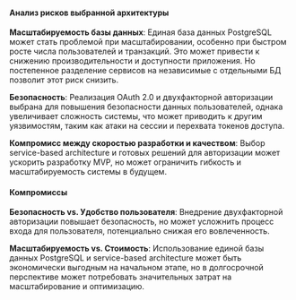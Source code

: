 #### Анализ рисков выбранной архитектуры

**Масштабируемость базы данных**: Единая база данных PostgreSQL может стать проблемой при масштабировании, особенно при быстром росте числа пользователей и транзакций. Это может привести к снижению производительности и доступности приложения. Но постепенное разделение сервисов на независимые с отдельными БД позволит этот риск снизить.

**Безопасность**: Реализация OAuth 2.0 и двухфакторной авторизации выбрана для повышения безопасности данных пользователей, однака увеличивает сложность системы, что может приводить к другим уязвимостям, таким как атаки на сессии и перехвата токенов доступа.

**Компромисс между скоростью разработки и качеством**: Выбор service-based architecture и готовых решений для авторизации может ускорить разработку MVP, но может ограничить гибкость и масштабируемость системы в будущем.

#### Компромиссы

**Безопасность vs. Удобство пользователя**: Внедрение двухфакторной авторизации повышает безопасность, но может усложнить процесс входа для пользователя, потенциально снижая его вовлеченность.

**Масштабируемость vs. Стоимость**: Использование единой базы данных PostgreSQL и service-based architecture может быть экономически выгодным на начальном этапе, но в долгосрочной перспективе может потребовать значительных затрат на масштабирование и оптимизацию.



